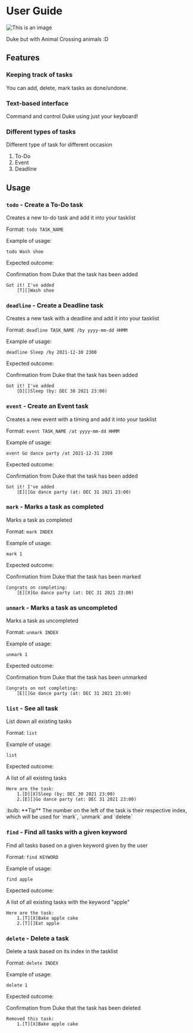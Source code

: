 # User Guide

![This is an image](C:\Users\User\Desktop\iP\docs\Ui.png)

Duke but with Animal Crossing animals :D
## Features 

### Keeping track of tasks

You can add, delete, mark tasks as done/undone.

### Text-based interface

Command and control Duke using just your keyboard!

### Different types of tasks
Different type of task for different occasion
1. To-Do
2. Event
3. Deadline


## Usage

### `todo` - Create a To-Do task

Creates a new to-do task and add it into your tasklist

Format: `todo TASK_NAME`

Example of usage: 

`todo Wash shoe`

Expected outcome:

Confirmation from Duke that the task has been added

```
Got it! I've added
    [T][]Wash shoe
```

### `deadline` - Create a Deadline task

Creates a new task with a deadline and add it into your tasklist

Format: `deadline TASK_NAME /by yyyy-mm-dd HHMM`

Example of usage:

`deadline Sleep /by 2021-12-30 2300`

Expected outcome:

Confirmation from Duke that the task has been added

```
Got it! I've added
    [D][]Sleep (by: DEC 30 2021 23:00)
```

### `event` - Create an Event task

Creates a new event with a timing and add it into your tasklist

Format: `event TASK_NAME /at yyyy-mm-dd HHMM`

Example of usage:

`event Go dance party /at 2021-12-31 2300`

Expected outcome:

Confirmation from Duke that the task has been added

```
Got it! I've added
    [E][]Go dance party (at: DEC 31 2021 23:00)
```

### `mark` - Marks a task as completed

Marks a task as completed 

Format: `mark INDEX`

Example of usage:

`mark 1`

Expected outcome:

Confirmation from Duke that the task has been marked

```
Congrats on completing:
    [E][X]Go dance party (at: DEC 31 2021 23:00)
```

### `unmark` - Marks a task as uncompleted

Marks a task as uncompleted

Format: `unmark INDEX`

Example of usage:

`unmark 1`

Expected outcome:

Confirmation from Duke that the task has been unmarked

```
Congrats on not completing:
    [E][]Go dance party (at: DEC 31 2021 23:00)
```

### `list` - See all task

List down all existing tasks

Format: `list`

Example of usage:

`list`

Expected outcome:

A list of all existing tasks

```
Here are the task:
    1.[D][X]Sleep (by: DEC 30 2021 23:00)
    2.[E][]Go dance party (at: DEC 31 2021 23:00)
```
<div markdown="span" class="alert alert-warning"> :bulb: **Tip**
The number on the left of the task is their respective index, which will be used for `mark`, `unmark` and `delete`
</div>

### `find` - Find all tasks with a given keyword

Find all tasks based on a given keyword given by the user

Format: `find KEYWORD`

Example of usage:

`find apple`

Expected outcome:

A list of all existing tasks with the keyword "apple"

```
Here are the task:
    1.[T][X]Bake apple cake
    2.[T][]Eat apple
```

### `delete` - Delete a task

Delete a task based on its index in the tasklist

Format: `delete INDEX`

Example of usage:

`delete 1`

Expected outcome:

Confirmation from Duke that the task has been deleted

```
Removed this task:
    1.[T][X]Bake apple cake
```